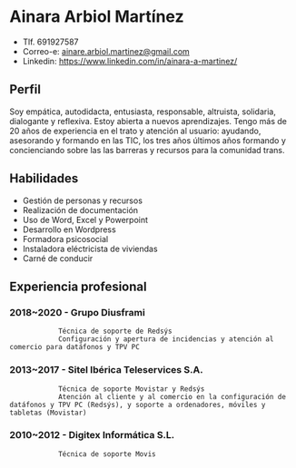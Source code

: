 # Ainara Arbiol Martínez

- Tlf. 691927587
- Correo-e: ainare.arbiol.martinez@gmail.com
- Linkedin: https://www.linkedin.com/in/ainara-a-martinez/

## Perfil

Soy empática, autodidacta, entusiasta, responsable, altruista, solidaria, dialogante y reflexiva. Estoy abierta a nuevos aprendizajes. Tengo más de 20 años de experiencia en el trato y atención al usuario: ayudando, asesorando y formando en las TIC, los tres años últimos años formando y concienciando sobre las las barreras y recursos para la comunidad trans.

## Habilidades

- Gestión de personas y recursos
- Realización de documentación
- Uso de Word, Excel y Powerpoint
- Desarrollo en Wordpress
- Formadora psicosocial
- Instaladora eléctricista de viviendas
- Carné de conducir

## Experiencia profesional
### 2018~2020 - Grupo Diusframi
                Técnica de soporte de Redsýs
                Configuración y apertura de incidencias y atención al comercio para datáfonos y TPV PC
              
### 2013~2017 - Sitel Ibérica Teleservices S.A.
                Técnica de soporte Movistar y Redsýs  
                Atención al cliente y al comercio en la configuración de datáfonos y TPV PC (Redsýs), y soporte a ordenadores, móviles y tabletas (Movistar)
              
### 2010~2012 - Digitex Informática S.L.
                Técnica de soporte Movis                           

